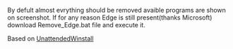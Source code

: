 By defult almost evrything should be removed avaible programs are shown on screenshot. If for any reason Edge is still present(thanks Microsoft) download Remove_Edge.bat file and execute it.

Based on [UnattendedWinstall](https://github.com/memstechtips/UnattendedWinstall)
